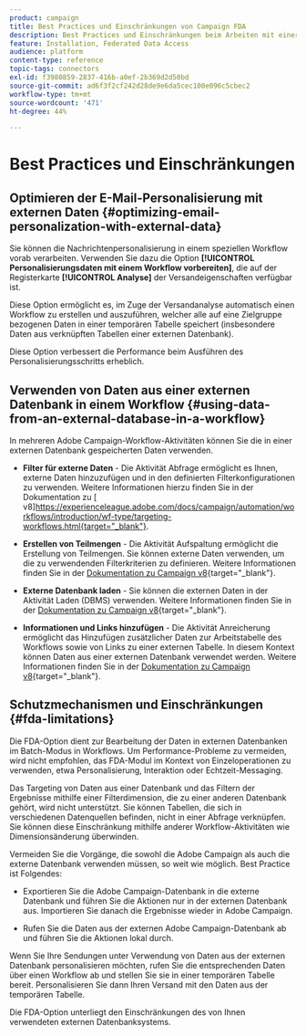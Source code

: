 ```yaml
---
product: campaign
title: Best Practices und Einschränkungen von Campaign FDA
description: Best Practices und Einschränkungen beim Arbeiten mit einer externen Datenbank (FDA)
feature: Installation, Federated Data Access
audience: platform
content-type: reference
topic-tags: connectors
exl-id: f3980859-2837-416b-a0ef-2b369d2d50bd
source-git-commit: ad6f3f2cf242d28de9e6da5cec100e096c5cbec2
workflow-type: tm+mt
source-wordcount: '471'
ht-degree: 44%

---
```


# Best Practices und Einschränkungen



## Optimieren der E-Mail-Personalisierung mit externen Daten {#optimizing-email-personalization-with-external-data}

Sie können die Nachrichtenpersonalisierung in einem speziellen Workflow vorab verarbeiten. Verwenden Sie dazu die Option **[!UICONTROL Personalisierungsdaten mit einem Workflow vorbereiten]**, die auf der Registerkarte **[!UICONTROL Analyse]** der Versandeigenschaften verfügbar ist.

Diese Option ermöglicht es, im Zuge der Versandanalyse automatisch einen Workflow zu erstellen und auszuführen, welcher alle auf eine Zielgruppe bezogenen Daten in einer temporären Tabelle speichert (insbesondere Daten aus verknüpften Tabellen einer externen Datenbank).

Diese Option verbessert die Performance beim Ausführen des Personalisierungsschritts erheblich.

## Verwenden von Daten aus einer externen Datenbank in einem Workflow {#using-data-from-an-external-database-in-a-workflow}

In mehreren Adobe Campaign-Workflow-Aktivitäten können Sie die in einer externen Datenbank gespeicherten Daten verwenden.

* **Filter für externe Daten** - Die Aktivität Abfrage ermöglicht es Ihnen, externe Daten hinzuzufügen und in den definierten Filterkonfigurationen zu verwenden. Weitere Informationen hierzu finden Sie in der Dokumentation zu [ v8]https://experienceleague.adobe.com/docs/campaign/automation/workflows/introduction/wf-type/targeting-workflows.html{target="_blank"}.

* **Erstellen von Teilmengen** - Die Aktivität Aufspaltung ermöglicht die Erstellung von Teilmengen. Sie können externe Daten verwenden, um die zu verwendenden Filterkriterien zu definieren. Weitere Informationen finden Sie in der [Dokumentation zu Campaign v8](https://experienceleague.adobe.com/docs/campaign/automation/workflows/wf-activities/targeting-activities/split.html){target="_blank"}.

* **Externe Datenbank laden** - Sie können die externen Daten in der Aktivität Laden (DBMS) verwenden. Weitere Informationen finden Sie in der [Dokumentation zu Campaign v8](https://experienceleague.adobe.com/docs/campaign/automation/workflows/wf-activities/action-activities/data-loading-rdbms.html){target="_blank"}.

* **Informationen und Links hinzufügen** - Die Aktivität Anreicherung ermöglicht das Hinzufügen zusätzlicher Daten zur Arbeitstabelle des Workflows sowie von Links zu einer externen Tabelle. In diesem Kontext können Daten aus einer externen Datenbank verwendet werden. Weitere Informationen finden Sie in der [Dokumentation zu Campaign v8](https://experienceleague.adobe.com/docs/campaign/automation/workflows/wf-activities/targeting-activities/enrichment.html?lang=de){target="_blank"}.

## Schutzmechanismen und Einschränkungen {#fda-limitations}

Die FDA-Option dient zur Bearbeitung der Daten in externen Datenbanken im Batch-Modus in Workflows. Um Performance-Probleme zu vermeiden, wird nicht empfohlen, das FDA-Modul im Kontext von Einzeloperationen zu verwenden, etwa Personalisierung, Interaktion oder Echtzeit-Messaging.

Das Targeting von Daten aus einer Datenbank und das Filtern der Ergebnisse mithilfe einer Filterdimension, die zu einer anderen Datenbank gehört, wird nicht unterstützt. Sie können Tabellen, die sich in verschiedenen Datenquellen befinden, nicht in einer Abfrage verknüpfen. Sie können diese Einschränkung mithilfe anderer Workflow-Aktivitäten wie Dimensionsänderung überwinden.

Vermeiden Sie die Vorgänge, die sowohl die Adobe Campaign als auch die externe Datenbank verwenden müssen, so weit wie möglich. Best Practice ist Folgendes:

* Exportieren Sie die Adobe Campaign-Datenbank in die externe Datenbank und führen Sie die Aktionen nur in der externen Datenbank aus. Importieren Sie danach die Ergebnisse wieder in Adobe Campaign.

* Rufen Sie die Daten aus der externen Adobe Campaign-Datenbank ab und führen Sie die Aktionen lokal durch.

Wenn Sie Ihre Sendungen unter Verwendung von Daten aus der externen Datenbank personalisieren möchten, rufen Sie die entsprechenden Daten über einen Workflow ab und stellen Sie sie in einer temporären Tabelle bereit. Personalisieren Sie dann Ihren Versand mit den Daten aus der temporären Tabelle.

Die FDA-Option unterliegt den Einschränkungen des von Ihnen verwendeten externen Datenbanksystems.
